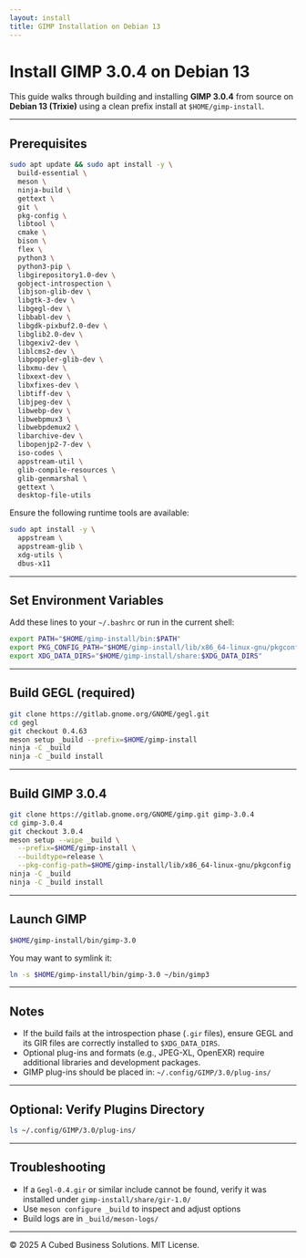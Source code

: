```yaml
---
layout: install
title: GIMP Installation on Debian 13
---
```

# Install GIMP 3.0.4 on Debian 13

This guide walks through building and installing **GIMP 3.0.4** from source on **Debian 13 (Trixie)** using a clean prefix install at `$HOME/gimp-install`.

---

## Prerequisites

```bash
sudo apt update && sudo apt install -y \
  build-essential \
  meson \
  ninja-build \
  gettext \
  git \
  pkg-config \
  libtool \
  cmake \
  bison \
  flex \
  python3 \
  python3-pip \
  libgirepository1.0-dev \
  gobject-introspection \
  libjson-glib-dev \
  libgtk-3-dev \
  libgegl-dev \
  libbabl-dev \
  libgdk-pixbuf2.0-dev \
  libglib2.0-dev \
  libgexiv2-dev \
  liblcms2-dev \
  libpoppler-glib-dev \
  libxmu-dev \
  libxext-dev \
  libxfixes-dev \
  libtiff-dev \
  libjpeg-dev \
  libwebp-dev \
  libwebpmux3 \
  libwebpdemux2 \
  libarchive-dev \
  libopenjp2-7-dev \
  iso-codes \
  appstream-util \
  glib-compile-resources \
  glib-genmarshal \
  gettext \
  desktop-file-utils
```

Ensure the following runtime tools are available:

```bash
sudo apt install -y \
  appstream \
  appstream-glib \
  xdg-utils \
  dbus-x11
```

---

## Set Environment Variables

Add these lines to your `~/.bashrc` or run in the current shell:

```bash
export PATH="$HOME/gimp-install/bin:$PATH"
export PKG_CONFIG_PATH="$HOME/gimp-install/lib/x86_64-linux-gnu/pkgconfig:$PKG_CONFIG_PATH"
export XDG_DATA_DIRS="$HOME/gimp-install/share:$XDG_DATA_DIRS"
```

---

## Build GEGL (required)

```bash
git clone https://gitlab.gnome.org/GNOME/gegl.git
cd gegl
git checkout 0.4.63
meson setup _build --prefix=$HOME/gimp-install
ninja -C _build
ninja -C _build install
```

---

## Build GIMP 3.0.4

```bash
git clone https://gitlab.gnome.org/GNOME/gimp.git gimp-3.0.4
cd gimp-3.0.4
git checkout 3.0.4
meson setup --wipe _build \
  --prefix=$HOME/gimp-install \
  --buildtype=release \
  --pkg-config-path=$HOME/gimp-install/lib/x86_64-linux-gnu/pkgconfig
ninja -C _build
ninja -C _build install
```

---

## Launch GIMP

```bash
$HOME/gimp-install/bin/gimp-3.0
```

You may want to symlink it:

```bash
ln -s $HOME/gimp-install/bin/gimp-3.0 ~/bin/gimp3
```

---

## Notes

- If the build fails at the introspection phase (`.gir` files), ensure GEGL and its GIR files are correctly installed to `$XDG_DATA_DIRS`.
- Optional plug-ins and formats (e.g., JPEG-XL, OpenEXR) require additional libraries and development packages.
- GIMP plug-ins should be placed in: `~/.config/GIMP/3.0/plug-ins/`

---

## Optional: Verify Plugins Directory

```bash
ls ~/.config/GIMP/3.0/plug-ins/
```

---

## Troubleshooting

- If a `Gegl-0.4.gir` or similar include cannot be found, verify it was installed under `gimp-install/share/gir-1.0/`
- Use `meson configure _build` to inspect and adjust options
- Build logs are in `_build/meson-logs/`

---

© 2025 A Cubed Business Solutions. MIT License.

